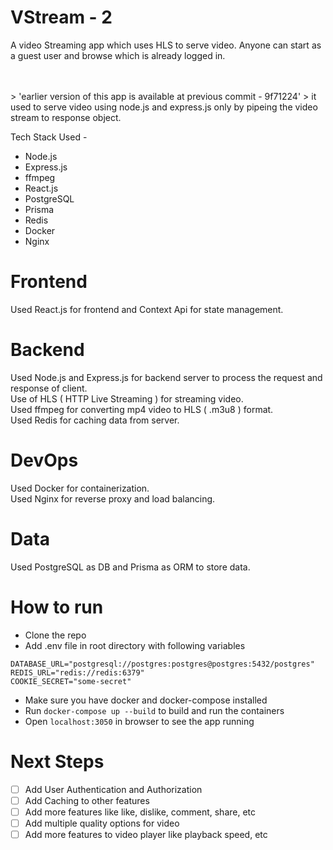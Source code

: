 # VStream - 2 
A video Streaming app which uses HLS to serve video.
Anyone can start as a guest user and browse which is already logged in.


<br>
<br>
 > 'earlier version of this app is available at previous commit - 9f71224'
 > it used to serve video using node.js and express.js only by pipeing the video stream to response object.



Tech Stack Used -

- Node.js
- Express.js
- ffmpeg
- React.js
- PostgreSQL
- Prisma
- Redis
- Docker
- Nginx


# Frontend
Used React.js for frontend and Context Api for state management.

# Backend
Used Node.js and Express.js for backend server to process the request and response of client. 
<br>
Use of HLS ( HTTP Live Streaming ) for streaming video.
<br>
Used ffmpeg for converting mp4 video to HLS ( .m3u8 ) format.
<br>
Used Redis for caching data from server.
<br>

# DevOps
Used Docker for containerization.
<br>
Used Nginx for reverse proxy and load balancing.
<br>


# Data
Used PostgreSQL as DB and Prisma as ORM to store data.


# How to run
- Clone the repo
- Add .env file in root directory with following variables
```
DATABASE_URL="postgresql://postgres:postgres@postgres:5432/postgres"
REDIS_URL="redis://redis:6379"
COOKIE_SECRET="some-secret"
```
- Make sure you have docker and docker-compose installed
- Run `docker-compose up --build` to build and run the containers
- Open `localhost:3050` in browser to see the app running


# Next Steps

- [ ] Add User Authentication and Authorization
- [ ] Add Caching to other features
- [ ] Add more features like like, dislike, comment, share, etc
- [ ] Add multiple quality options for video
- [ ] Add more features to video player like playback speed, etc